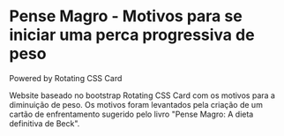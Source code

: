 # Pense Magro - Motivos para se iniciar uma perca progressiva de peso
Powered by Rotating CSS Card

Website baseado no bootstrap Rotating CSS Card com os motivos para a diminuição de peso. Os motivos foram levantados pela criação de um cartão de enfrentamento sugerido pelo livro "Pense Magro: A dieta definitiva de Beck".
